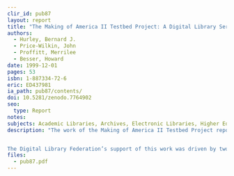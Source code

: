 ```yaml
---
clir_id: pub87
layout: report
title: "The Making of America II Testbed Project: A Digital Library Service Model"
authors: 
  - Hurley, Bernard J.
  - Price-Wilkin, John
  - Proffitt, Merrilee
  - Besser, Howard
date: 1999-12-01
pages: 53
isbn: 1-887334-72-6
eric: ED437981
ia_path: pub87/contents/
doi: 10.5281/zenodo.7764902
seo:
  type: Report
notes:
subjects: Academic Libraries, Archives, Electronic Libraries, Higher Education, Library Cooperation, Library Development, Library Services, Metadata, Models, Primary Sources, Program Development, Research Libraries
description: "The work of the Making of America II Testbed Project reported in this paper represents a singular effort in digital library development to find ways to provide access to and navigate a variety of materials. In this endeavor, a digital library service model has been defined that encapsulates the interaction of digital objects (including their metadata), tools, and services based on principles of object-oriented design. In developing the digital library service model, project participants did extensive work to identify and define the structural and administrative (often referred to as technical) metadata elements that are crucial in the development of the digital library services and tools.


The Digital Library Federation’s support of this work was driven by two of its program priorities: to stimulate the development of a core digital library infrastructure and to organize, provide access to, and preserve knowledge. This publication-DLF’s third-furthers the interests of the Federation and its members by presenting one possible model of digital library development for review and discussion within the DLF community and the digital library community at large."
files:
  - pub87.pdf
---
```

